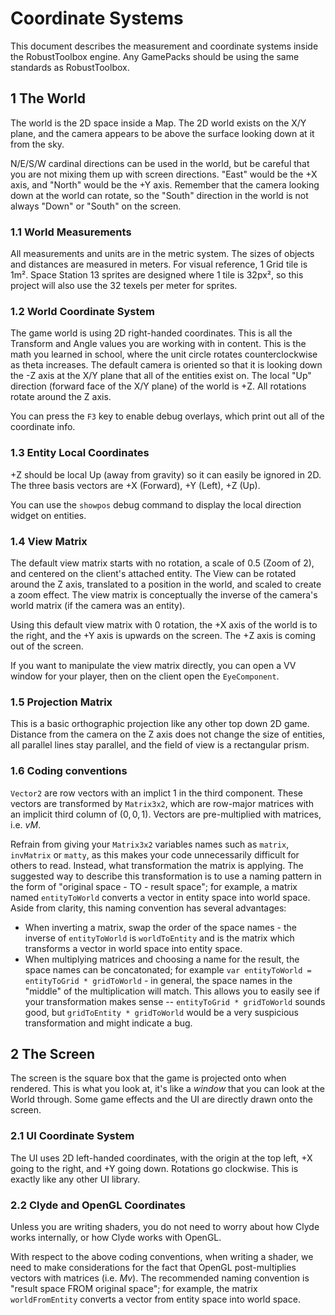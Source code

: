 # Coordinate Systems

This document describes the measurement and coordinate systems inside the RobustToolbox engine. Any GamePacks should be using the same standards as RobustToolbox.

## 1 The World
The world is the 2D space inside a Map. The 2D world exists on the X/Y plane, and the camera appears to be above the surface looking down at it from the sky.

N/E/S/W cardinal directions can be used in the world, but be careful that you are not mixing them up with screen directions. "East" would be the +X axis, and "North" would be the +Y axis. Remember that the camera looking down at the world can rotate, so the "South" direction in the world is not always "Down" or "South" on the screen.

### 1.1 World Measurements
All measurements and units are in the metric system. The sizes of objects and distances are measured in meters. For visual reference, 1 Grid tile is 1m². Space Station 13 sprites are designed where 1 tile is 32px², so this project will also use the 32 texels per meter for sprites.

### 1.2 World Coordinate System
The game world is using 2D right-handed coordinates. This is all the Transform and Angle values you are working with in content. This is the math you learned in school, where the unit circle rotates counterclockwise as theta increases. The default camera is oriented so that it is looking down the -Z axis at the X/Y plane that all of the entities exist on. The local "Up" direction (forward face of the X/Y plane) of the world is +Z. All rotations rotate around the Z axis.

You can press the `F3` key to enable debug overlays, which print out all of the coordinate info.

### 1.3 Entity Local Coordinates
+Z should be local Up (away from gravity) so it can easily be ignored in 2D. The three basis vectors are +X (Forward), +Y (Left), +Z (Up).

You can use the `showpos` debug command to display the local direction widget on entities.

### 1.4 View Matrix
The default view matrix starts with no rotation, a scale of 0.5 (Zoom of 2), and centered on the client's attached entity. The View can be rotated around the Z axis, translated to a position in the world, and scaled to create a zoom effect. The view matrix is conceptually the inverse of the camera's world matrix (if the camera was an entity).

Using this default view matrix with 0 rotation, the +X axis of the world is to the right, and the +Y axis is upwards on the screen. The +Z axis is coming out of the screen.

If you want to manipulate the view matrix directly, you can open a VV window for your player, then on the client open the `EyeComponent`.

### 1.5 Projection Matrix
This is a basic orthographic projection like any other top down 2D game. Distance from the camera on the Z axis does not change the size of entities, all parallel lines stay parallel, and the field of view is a rectangular prism.

### 1.6 Coding conventions

`Vector2` are row vectors with an implict $1$ in the third component. These vectors are transformed by `Matrix3x2`, which are row-major matrices with an implicit third column of $\left(0, 0, 1\right)$. Vectors are pre-multiplied with matrices, i.e. $vM$.

Refrain from giving your `Matrix3x2` variables names such as `matrix`, `invMatrix` or `matty`, as this makes your code unnecessarily difficult for others to read. Instead, what transformation the matrix is applying. The suggested way to describe this transformation is to use a naming pattern in the form of "original space - TO - result space"; for example, a matrix named `entityToWorld` converts a vector in entity space into world space. Aside from clarity, this naming convention has several advantages:

- When inverting a matrix, swap the order of the space names - the inverse of `entityToWorld` is `worldToEntity` and is the matrix which transforms a vector in world space into entity space.
- When multiplying matrices and choosing a name for the result, the space names can be concatonated; for example `var entityToWorld = entityToGrid * gridToWorld` - in general, the space names in the "middle" of the multiplication will match. This allows you to easily see if your transformation makes sense -- `entityToGrid * gridToWorld` sounds good, but `gridToEntity * gridToWorld` would be a very suspicious transformation and might indicate a bug. 
 
## 2 The Screen
The screen is the square box that the game is projected onto when rendered. This is what you look at, it's like a *window* that you can look at the World through. Some game effects and the UI are directly drawn onto the screen.

### 2.1 UI Coordinate System
The UI uses 2D left-handed coordinates, with the origin at the top left, +X going to the right, and +Y going down. Rotations go clockwise. This is exactly like any other UI library.

### 2.2 Clyde and OpenGL Coordinates
Unless you are writing shaders, you do not need to worry about how Clyde works internally, or how Clyde works with OpenGL.

With respect to the above coding conventions, when writing a shader, we need to make considerations for the fact that OpenGL post-multiplies vectors with matrices (i.e. $Mv$). The recommended naming convention is "result space FROM original space"; for example, the matrix `worldFromEntity` converts a vector from entity space into world space. 
